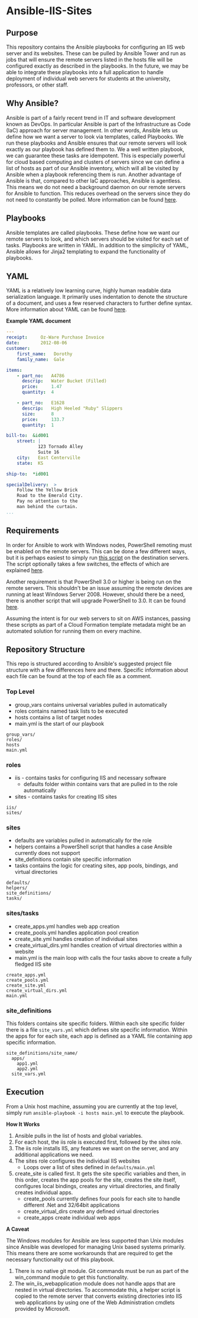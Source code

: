 # Ansible-IIS-Sites

## Purpose
This repository contains the Ansible playbooks for configuring an IIS web server and its websites. These can be pulled by Ansible Tower and run as jobs that will ensure the remote servers listed in the hosts file will be configured exactly as described in the playbooks. In the future, we may be able to integrate these playbooks into a full application to handle deployment of individual web servers for students at the university, professors, or other staff.

## Why Ansible?
Ansible is part of a fairly recent trend in IT and software development known as DevOps. In particular Ansible is part of the Infrastructure as Code (IaC) approach for server management. In other words, Ansible lets us define how we want a server to look via templates, called Playbooks. We run these playbooks and Ansible ensures that our remote servers will look exactly as our playbook has defined them to. We a well written playbook, we can guarantee these tasks are idempotent. This is especially powerful for cloud based computing and clusters of servers since we can define a list of hosts as part of our Ansible inventory, which will all be visited by Ansible when a playbook referencing them is run. 
Another advantage of Ansible is that, compared to other IaC approaches, Ansible is agentless. This means we do not need a background daemon on our remote servers for Ansible to function. This reduces overhead on the servers since they do not need to constantly be polled. More information can be found [here](http://docs.ansible.com/ansible/index.html).

## Playbooks
Ansible templates are called playbooks. These define how we want our remote servers to look, and which servers should be visited for each set of tasks. Playbooks are written in YAML. In addition to the simplicity of YAML, Ansible allows for Jinja2 templating to expand the functionality of playbooks.

## YAML
YAML is a relatively low learning curve, highly human readable data serialization language. It primarily uses indentation to denote the structure of a document, and uses a few reserved characters to further define syntax. More information about YAML can be found [here](http://www.yaml.org/spec/1.2/spec.html).

**Example YAML document**
```yaml
---
receipt:     Oz-Ware Purchase Invoice
date:        2012-08-06
customer:
    first_name:   Dorothy
    family_name:  Gale

items:
    - part_no:   A4786
      descrip:   Water Bucket (Filled)
      price:     1.47
      quantity:  4

    - part_no:   E1628
      descrip:   High Heeled "Ruby" Slippers
      size:      8
      price:     133.7
      quantity:  1

bill-to:  &id001
    street: |
            123 Tornado Alley
            Suite 16
    city:   East Centerville
    state:  KS

ship-to:  *id001

specialDelivery:  >
    Follow the Yellow Brick
    Road to the Emerald City.
    Pay no attention to the
    man behind the curtain.
...
```

## Requirements
In order for Ansible to work with Windows nodes, PowerShell remoting must be enabled on the remote servers. This can be done a few different ways, but it is perhaps easiest to simply run [this script](https://github.com/ansible/ansible/blob/devel/examples/scripts/ConfigureRemotingForAnsible.ps1) on the destination servers. The script optionally takes a few switches, the effects of which are explained [here](http://docs.ansible.com/ansible/intro_windows.html#windows-system-prep).

Another requirement is that PowerShell 3.0 or higher is being run on the remote servers. This shouldn't be an issue assuming the remote devices are running at least Windows Server 2008. However, should there be a need, there is another script that will upgrade PowerShell to 3.0. It can be found [here](https://github.com/ansible/ansible/blob/devel/examples/scripts/upgrade_to_ps3.ps1).

Assuming the intent is for our web servers to sit on AWS instances, passing these scripts as part of a Cloud Formation template metadata might be an automated solution for running them on every machine.

## Repository Structure
This repo is structured according to Ansible's suggested project file structure with a few differences here and there. Specific information about each file can be found at the top of each file as a comment.

### Top Level
  * group_vars contains universal variables pulled in automatically
  * roles contains named task lists to be executed
  * hosts contains a list of target nodes
  * main.yml is the start of our playbook

```
group_vars/
roles/
hosts
main.yml
```

### roles 
  * iis - contains tasks for configuring IIS and necessary software
    + defaults folder within contains vars that are pulled in to the role automatically
  * sites - contains tasks for creating IIS sites

```
iis/
sites/
```

### sites
  * defaults are variables pulled in automatically for the role
  * helpers contains a PowerShell script that handles a case Ansible currently does not support
  * site_definitions contain site specific information
  * tasks contains the logic for creating sites, app pools, bindings, and virtual directories

```
defaults/
helpers/
site_definitions/
tasks/
```

### sites/tasks
  * create_apps.yml handles web app creation
  * create_pools.yml handles application pool creation
  * create_site.yml handles creation of individual sites
  * create_virtual_dirs.yml handles creation of virtual directories within a website
  * main.yml is the main loop with calls the four tasks above to create a fully fledged IIS site

```
create_apps.yml
create_pools.yml
create_site.yml
create_virtual_dirs.yml
main.yml
```

### site_definitions
This folders contains site specific folders. Within each site specific folder there is a file `site_vars.yml` which defines site specific information. Within the apps for for each site, each app is defined as a YAML file containing app specific information.

```
site_definitions/site_name/
  apps/
    app1.yml
    app2.yml
  site_vars.yml
```

## Execution
From a Unix host machine, assuming you are currently at the top level, simply run `ansible-playbook -i hosts main.yml` to execute the playbook.

**How It Works**
1. Ansible pulls in the list of hosts and global variables. 
2. For each host, the iis role is executed first, followed by the sites role.
3. The iis role installs IIS, any features we want on the server, and any additional applications we need.
4. The sites role configures the individual IIS websites
   * Loops over a list of sites defined in `defaults/main.yml`
5. create_site is called first. It gets the site specific variables and then, in this order, creates the app pools for the site, creates the site itself, configures local bindings, creates any virtual directories, and finally creates individual apps.
   * create_pools currently defines four pools for each site to handle different .Net and 32/64bit applications
   * create_virtual_dirs create any defined virtual directories
   * create_apps create individual web apps

**A Caveat**

The Windows modules for Ansible are less supported than Unix modules since Ansible was developed for managing Unix based systems primarily. This means there are some workarounds that are required to get the necessary functionality out of this playbook.
1. There is no native git module. Git commands must be run as part of the win_command module to get this functionality.
2. The win_iis_webapplication module does not handle apps that are nested in virtual directories. To accommodate this, a helper script is copied to the remote server that converts existing directories into IIS web applications by using one of the Web Administration cmdlets provided by Microsoft. 
